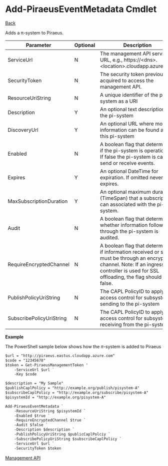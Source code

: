 ﻿
Add-PiraeusEventMetadata Cmdlet
=====
[Back](MgmtApi.md)

Adds a π-system to Piraeus.


| **Parameter** | **Optional** | **Description**                                                                       |
|---------------|--------------|---------------------------------------------------------------------------------------|
| ServiceUrl    | N            | The management API service URL, e.g., https://\<dns\>.\<location\>.cloudapp.azure.com |
| SecurityToken | N            | The security token previously acquired to access the management API.                  |
| ResourceUriString        | N|A unique identifier of the pi-system as a URI                                                                                                                                               |
| Description              |Y | An optional text description of the pi-system                                                                                                                                               |
| DiscoveryUrl             |Y| An optional URL where more information can be found about this pi-system                                                                                                                    |
| Enabled                  |N| A boolean flag that determines if the pi-system is operational.  If false the pi-system is cannot send or receive events.                                                                                                                |
| Expires                  |Y| An optional DateTime for expiration.  If omitted never expires.                                                                                                                             |
| MaxSubscriptionDuration  |Y| An optional maximum duration (TimeSpan) that a subscription can associated with the pi-system.                                                                                              |
| Audit                    |N| A boolean flag that determines whether information following through the pi-system is audited.                                                                                              |
| RequireEncryptedChannel  |N| A boolean flag that determines if information received or sent must be through an encrypted channel.  Note:  If an ingress controller is used for SSL offloading, the flag should be false. |
| PublishPolicyUriString   |N| The CAPL PolicyID to apply access control for subsystems sending to the pi-system                                                                                                           |
| SubscribePolicyUriString |N| The CAPL PolicyID to apply access control for subsystems receiving from the pi-system                                                                                                       |

**Example**

The PowerShell sample below shows how the $\pi$-system is added to Piraeus
```diff
$url = "http://piraeus.eastus.cloudapp.azure.com"  
$code = "12345678"  
$token = Get-PiraeusManagementToken '
	-ServiceUrl $url `
	-Key $code 

$description = "My Sample"
$publishCaplPolicy = "http://example.org/publish/pisystem-A"
$subscribeCaplPolicy = "http://example.org/subscribe/pisystem-A"
$pisystemId = "http://example.org/pisystem-A"

Add-PiraeusEventMetadata `
	-ResourceUriString $pisystemId `
	-Enabled $true `
	-RequireEncryptedChannel $true `
	-Audit $false `
	-Description $description `
	-PublishPolicyUriString $publicCaplPolciy `
	-SubscribePolicyUriString $subscribeCaplPolicy `
	-ServiceUrl $url `
	-SecurityToken $token 
```
[Management API](MgmtApi.md)

